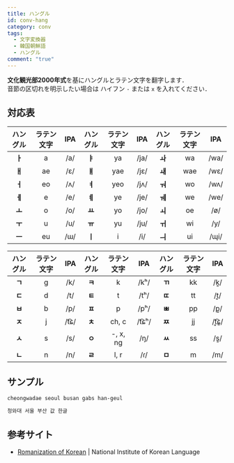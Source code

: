 ```yaml
---
title: ハングル
id: conv-hang
category: conv
tags:
  - 文字変換器
  - 韓国朝鮮語
  - ハングル
comment: "true"
---
```

**文化観光部2000年式**を基にハングルとラテン文字を翻字します．  
音節の区切れを明示したい場合は ハイフン `-` または `x` を入れてください．

<HLConverterAlt src="/conv/hang.tsv" />

## 対応表

|ハ⁠ング⁠ル|ラ⁠テ⁠ン文⁠字|IPA|ハ⁠ング⁠ル|ラ⁠テ⁠ン文⁠字|IPA|ハ⁠ング⁠ル|ラ⁠テ⁠ン文⁠字|IPA|
|:---:|:---:|:---:|:---:|:---:|:---:|:---:|:---:|:---:|
|**ㅏ**|a|/a/|**ㅑ**|ya|/ja/|**ㅘ**|wa|/wa/|
|**ㅐ**|ae|/ɛ/|**ㅒ**|yae|/jɛ/|**ㅙ**|wae|/wɛ/|
|**ㅓ**|eo|/ʌ/|**ㅕ**|yeo|/jʌ/|**ㅝ**|wo|/wʌ/|
|**ㅔ**|e|/e/|**ㅖ**|ye|/je/|**ㅞ**|we|/we/|
|**ㅗ**|o|/o/|**ㅛ**|yo|/jo/|**ㅚ**|oe|/ø/|
|**ㅜ**|u|/u/|**ㅠ**|yu|/ju/|**ㅟ**|wi|/y/|
|**ㅡ**|eu|/⁠ɯ⁠/|**ㅣ**|i|/i/|**ㅢ**|ui|/ɰi/|

|ハ⁠ングル|ラ⁠テ⁠ン文字|IPA|ハ⁠ング⁠ル|ラ⁠テ⁠ン文字|IPA|ハ⁠ング⁠ル|ラ⁠テ⁠ン文字|IPA|
|:---:|:---:|:---:|:---:|:---:|:---:|:---:|:---:|:---:|
|**ㄱ**|g|/k/|**ㅋ**|k|/kʰ/|**ㄲ**|kk|/k͈/|
|**ㄷ**|d|/t/|**ㅌ**|t|/tʰ/|**ㄸ**|tt|/t͈/|
|**ㅂ**|b|/p/|**ㅍ**|p|/pʰ/|**ㅃ**|pp|/p͈/|
|**ㅈ**|j|/t͡ɕ/|**ㅊ**|ch, c|/t͡ɕʰ/|**ㅉ**|jj|/t͈͡ɕ͈/|
|**ㅅ**|s|/s/|**ㅇ**|-, x, ng|/ŋ/|**ㅆ**|ss|/s͈/|
|**ㄴ**|n|/n/|**ㄹ**|l, r|/ɾ/|**ㅁ**|m|/m/|

## サンプル

```txt
cheongwadae seoul busan gabs han-geul
```

```txt
청와대 서울 부산 값 한글
```

## 参考サイト

- [Romanization of Korean](https://www.korean.go.kr/front_eng/roman/roman_01.do) | National Institute of Korean Language
